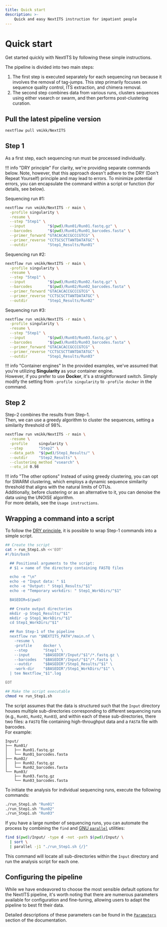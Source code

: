 ```yaml
---
title: Quick start
description: >-
    Quick and easy NextITS instruction for impatient people
---
```


# Quick start  

Get started quickly with NextITS by following these simple instructions.  

The pipeline is divided into two main steps:  
1. The first step is executed separately for each sequencing run because it involves the removal of tag-jumps. This step primarily focuses on sequence quality control, ITS extraction, and chimera removal.  
2. The second step combines data from various runs, clusters sequences using either vsearch or swarm, and then performs post-clustering curation.  

##  Pull the latest pipeline version

``` bash
nextflow pull vmikk/NextITS
```


## Step 1

As a first step, each sequencing run must be processed individually.  

!!! info "DRY principle"
    For clarity, we're providing separate commands below. 
    Note, however, that this approach doesn't adhere to the DRY (Don't Repeat Yourself) principle and may lead to errors. 
    To minimize potential errors, you can encapsulate the command within a script or function (for details, see below).


Sequencing run #1:  
``` bash
nextflow run vmikk/NextITS -r main \
  -profile singularity \
  -resume \
  --step "Step1" \
  --input          "$(pwd)/Run01/Run01.fastq.gz" \
  --barcodes       "$(pwd)/Run01/Run01_barcodes.fasta" \
  --primer_forward "GTACACACCGCCCGTCG" \
  --primer_reverse "CCTSCSCTTANTDATATGC" \
  --outdir         "Step1_Results/Run01"
```

Sequencing run #2:  
``` bash
nextflow run vmikk/NextITS -r main \
  -profile singularity \
  -resume \
  --step "Step1" \
  --input          "$(pwd)/Run02/Run02.fastq.gz" \
  --barcodes       "$(pwd)/Run02/Run02_barcodes.fasta" \
  --primer_forward "GTACACACCGCCCGTCG" \
  --primer_reverse "CCTSCSCTTANTDATATGC" \
  --outdir         "Step1_Results/Run02"
```

Sequencing run #3:  
``` bash
nextflow run vmikk/NextITS -r main \
  -profile singularity \
  -resume \
  --step "Step1" \
  --input          "$(pwd)/Run03/Run03.fastq.gz" \
  --barcodes       "$(pwd)/Run03/Run03_barcodes.fasta" \
  --primer_forward "GTACACACCGCCCGTCG" \
  --primer_reverse "CCTSCSCTTANTDATATGC" \
  --outdir         "Step1_Results/Run03"
```

!!! info "Container engines"
    In the provided examples, we've assumed that you're utilizing **Singularity** as your container engine.  
    However, if you prefer to use **Docker**, it's a straightforward switch. 
    Simply modify the setting from `-profile singularity` to `-profile docker` in the command.  

## Step 2

Step-2 combines the results from Step-1.  
Then, we can use a greedy algorithm to cluster the sequences, setting a similarity threshold of 98%.  

``` bash
nextflow run vmikk/NextITS -r main \
  -resume \
  -profile     singularity \
  --step       "Step2" \
  --data_path  "$(pwd)/Step1_Results/" \
  --outdir     "Step2_Results" \
  --clustering_method "vsearch" \
  --otu_id 0.98
```

!!! info "The other options"
    Instead of using greedy clustering, you can opt for SWARM clustering, 
    which employs a dynamic sequence similarity threshold 
    that aligns with the natural limits of OTUs.  
    Additionally, before clustering or as an alternative to it, 
    you can denoise the data using the UNOISE algorithm.  
    For more details, see the `Usage instructions`.


## Wrapping a command into a script

To follow the [DRY principle](https://en.wikipedia.org/wiki/Don%27t_repeat_yourself), 
it is possible to wrap Step-1 commands into a simple script.

``` bash
## Create the script
cat > run_Step1.sh <<'EOT'
#!/bin/bash

  ## Positional arguments to the script:
  # $1 = name of the directory containing FASTQ files

  echo -e "\n"
  echo -e "Input data: " $1
  echo -e "Output: " Step1_Results/"$1"
  echo -e "Temporary workdirs: " Step1_WorkDirs/"$1"

  BASEDIR=$(pwd)

  ## Create output directories
  mkdir -p Step1_Results/"$1"
  mkdir -p Step1_WorkDirs/"$1"
  cd Step1_WorkDirs/"$1"

  ## Run Step-1 of the pipeline
  nextflow run "$NEXTITS_PATH"/main.nf \
    -resume \
    -profile     docker \
    --step       "Step1" \
    --input      "$BASEDIR"/Input/"$1"/*.fastq.gz \
    --barcodes   "$BASEDIR"/Input/"$1"/*.fasta \
    --outdir     "$BASEDIR"/Step1_Results/"$1" \
    -work-dir    "$BASEDIR"/Step1_WorkDirs/"$1" \
  | tee Nextflow_"$1".log

EOT

## Make the script executable
chmod +x run_Step1.sh
```

The script assumes that the data is structured such that 
the `Input` directory houses multiple sub-directories corresponding to different sequencing runs 
(e.g., `Run01`, `Run02`, `Run03`), and within each of these sub-directories, 
there two files: a `FASTQ` file containing high-throughput data and a `FASTA` file with barcodes.  
For example:  

```
Input/
├── Run01/
│   ├── Run01.fastq.gz
│   └── Run01_barcodes.fasta
├── Run02/
│   ├── Run02.fastq.gz
│   └── Run02_barcodes.fasta
└── Run03/
    ├── Run03.fastq.gz
    └── Run03_barcodes.fasta
```

To initiate the analysis for individual sequencing runs, execute the following commands:  
``` bash
./run_Step1.sh "Run01"
./run_Step1.sh "Run02"
./run_Step1.sh "Run03"
```

If you have a large number of sequencing runs, 
you can automate the process by combining the `find` and 
[GNU `parallel`](https://www.gnu.org/software/parallel/) 
utilities:  
``` bash
find $(pwd)/Input/ -type d -not -path $(pwd)/Input/ \
  | sort \
  | parallel -j1 "./run_Step1.sh {/}"
```
This command will locate all sub-directories within the `Input` directory and run the analysis script for each one.

## Configuring the pipeline

While we have endeavored to choose the most sensible default options for the NextITS pipeline, 
it's worth noting that there are numerous parameters available for configuration and fine-tuning, 
allowing users to adapt the pipeline to best fit their data.  

Detailed descriptions of these parameters can be found in the [`Parameters`](parameters.md) section of the documentation.

